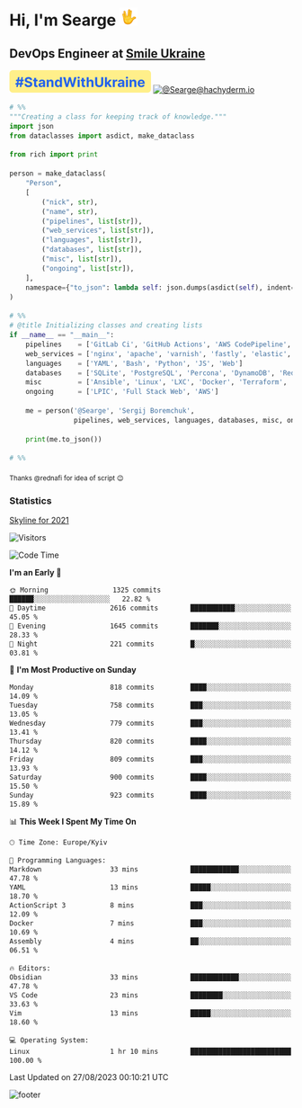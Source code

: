 # Hi, I'm Searge <img src="images/vulcan.webp" style="display: inline-block; margin: 0; height: 2rem" alt="Vulcan salute" />

## DevOps Engineer at [Smile Ukraine](https://smile-ukraine.com/en)

[![Stand With Ukraine](https://raw.githubusercontent.com/vshymanskyy/StandWithUkraine/main/badges/StandWithUkraine.svg)](https://stand-with-ukraine.pp.ua)
<a rel="me" href="https://hachyderm.io/@Searge">![@Searge@hachyderm.io](https://img.shields.io/badge/-@Searge-%232B90D9?logo=mastodon&logoColor=white)</a>

```python
# %%
"""Creating a class for keeping track of knowledge."""
import json
from dataclasses import asdict, make_dataclass

from rich import print

person = make_dataclass(
    "Person",
    [
        ("nick", str),
        ("name", str),
        ("pipelines", list[str]),
        ("web_services", list[str]),
        ("languages", list[str]),
        ("databases", list[str]),
        ("misc", list[str]),
        ("ongoing", list[str]),
    ],
    namespace={"to_json": lambda self: json.dumps(asdict(self), indent=4)},
)

# %%
# @title Initializing classes and creating lists
if __name__ == "__main__":
    pipelines    = ['GitLab Ci', 'GitHub Actions', 'AWS CodePipeline', 'Jenkins']
    web_services = ['nginx', 'apache', 'varnish', 'fastly', 'elastic', 'solr']
    languages    = ['YAML', 'Bash', 'Python', 'JS', 'Web']
    databases    = ['SQLite', 'PostgreSQL', 'Percona', 'DynamoDB', 'Redis']
    misc         = ['Ansible', 'Linux', 'LXC', 'Docker', 'Terraform', 'AWS']
    ongoing      = ['LPIC', 'Full Stack Web', 'AWS']

    me = person('@Searge', 'Sergij Boremchuk',
                pipelines, web_services, languages, databases, misc, ongoing)

    print(me.to_json())

# %%

```

<sub>Thanks @rednafi for idea of script :wink:</sub>

### Statistics

[Skyline for 2021](https://skyline.github.com/Searge/2021)

![Visitors](https://komarev.com/ghpvc/?username=searge&label=Profile%20views&color=0e75b6&style=flat) 
<!--START_SECTION:waka-->
![Code Time](http://img.shields.io/badge/Code%20Time-2%2C186%20hrs%2053%20mins-blue)

**I'm an Early 🐤** 

```text
🌞 Morning                1325 commits        ██████░░░░░░░░░░░░░░░░░░░   22.82 % 
🌆 Daytime                2616 commits        ███████████░░░░░░░░░░░░░░   45.05 % 
🌃 Evening                1645 commits        ███████░░░░░░░░░░░░░░░░░░   28.33 % 
🌙 Night                  221 commits         █░░░░░░░░░░░░░░░░░░░░░░░░   03.81 % 
```
📅 **I'm Most Productive on Sunday** 

```text
Monday                   818 commits         ████░░░░░░░░░░░░░░░░░░░░░   14.09 % 
Tuesday                  758 commits         ███░░░░░░░░░░░░░░░░░░░░░░   13.05 % 
Wednesday                779 commits         ███░░░░░░░░░░░░░░░░░░░░░░   13.41 % 
Thursday                 820 commits         ████░░░░░░░░░░░░░░░░░░░░░   14.12 % 
Friday                   809 commits         ███░░░░░░░░░░░░░░░░░░░░░░   13.93 % 
Saturday                 900 commits         ████░░░░░░░░░░░░░░░░░░░░░   15.50 % 
Sunday                   923 commits         ████░░░░░░░░░░░░░░░░░░░░░   15.89 % 
```


📊 **This Week I Spent My Time On** 

```text
🕑︎ Time Zone: Europe/Kyiv

💬 Programming Languages: 
Markdown                 33 mins             ████████████░░░░░░░░░░░░░   47.78 % 
YAML                     13 mins             █████░░░░░░░░░░░░░░░░░░░░   18.70 % 
ActionScript 3           8 mins              ███░░░░░░░░░░░░░░░░░░░░░░   12.09 % 
Docker                   7 mins              ███░░░░░░░░░░░░░░░░░░░░░░   10.69 % 
Assembly                 4 mins              ██░░░░░░░░░░░░░░░░░░░░░░░   06.51 % 

🔥 Editors: 
Obsidian                 33 mins             ████████████░░░░░░░░░░░░░   47.78 % 
VS Code                  23 mins             ████████░░░░░░░░░░░░░░░░░   33.63 % 
Vim                      13 mins             █████░░░░░░░░░░░░░░░░░░░░   18.60 % 

💻 Operating System: 
Linux                    1 hr 10 mins        █████████████████████████   100.00 % 
```


 Last Updated on 27/08/2023 00:10:21 UTC
<!--END_SECTION:waka-->

![footer](https://capsule-render.vercel.app/api?type=waving&color=gradient&customColorList=14,21&height=82&section=footer)
